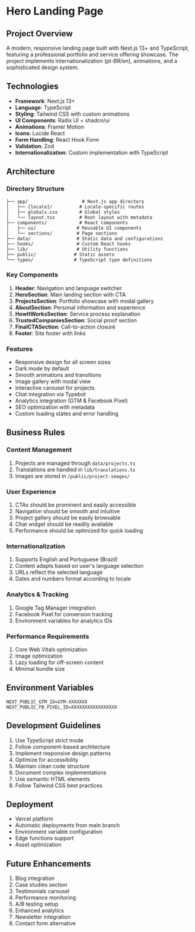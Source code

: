 # Hero Landing Page

## Project Overview

A modern, responsive landing page built with Next.js 13+ and TypeScript, featuring a professional portfolio and service offering showcase. The project implements internationalization (pt-BR/en), animations, and a sophisticated design system.

## Technologies

- **Framework**: Next.js 13+
- **Language**: TypeScript
- **Styling**: Tailwind CSS with custom animations
- **UI Components**: Radix UI + shadcn/ui
- **Animations**: Framer Motion
- **Icons**: Lucide React
- **Form Handling**: React Hook Form
- **Validation**: Zod
- **Internationalization**: Custom implementation with TypeScript

## Architecture

### Directory Structure

```
├── app/                    # Next.js app directory
│   ├── [locale]/          # Locale-specific routes
│   ├── globals.css        # Global styles
│   └── layout.tsx         # Root layout with metadata
├── components/            # React components
│   ├── ui/               # Reusable UI components
│   └── sections/         # Page sections
├── data/                 # Static data and configurations
├── hooks/                # Custom React hooks
├── lib/                  # Utility functions
├── public/              # Static assets
└── types/               # TypeScript type definitions
```

### Key Components

1. **Header**: Navigation and language switcher
2. **HeroSection**: Main landing section with CTA
3. **ProjectsSection**: Portfolio showcase with modal gallery
4. **AboutSection**: Personal information and experience
5. **HowItWorksSection**: Service process explanation
6. **TrustedCompaniesSection**: Social proof section
7. **FinalCTASection**: Call-to-action closure
8. **Footer**: Site footer with links

### Features

- Responsive design for all screen sizes
- Dark mode by default
- Smooth animations and transitions
- Image gallery with modal view
- Interactive carousel for projects
- Chat integration via Typebot
- Analytics integration (GTM & Facebook Pixel)
- SEO optimization with metadata
- Custom loading states and error handling

## Business Rules

### Content Management

1. Projects are managed through `data/projects.ts`
2. Translations are handled in `lib/translations.ts`
3. Images are stored in `/public/project-images/`

### User Experience

1. CTAs should be prominent and easily accessible
2. Navigation should be smooth and intuitive
3. Project gallery should be easily browsable
4. Chat widget should be readily available
5. Performance should be optimized for quick loading

### Internationalization

1. Supports English and Portuguese (Brazil)
2. Content adapts based on user's language selection
3. URLs reflect the selected language
4. Dates and numbers format according to locale

### Analytics & Tracking

1. Google Tag Manager integration
2. Facebook Pixel for conversion tracking
3. Environment variables for analytics IDs

### Performance Requirements

1. Core Web Vitals optimization
2. Image optimization
3. Lazy loading for off-screen content
4. Minimal bundle size

## Environment Variables

```env
NEXT_PUBLIC_GTM_ID=GTM-XXXXXXX
NEXT_PUBLIC_FB_PIXEL_ID=XXXXXXXXXXXXXXXXX
```

## Development Guidelines

1. Use TypeScript strict mode
2. Follow component-based architecture
3. Implement responsive design patterns
4. Optimize for accessibility
5. Maintain clean code structure
6. Document complex implementations
7. Use semantic HTML elements
8. Follow Tailwind CSS best practices

## Deployment

- Vercel platform
- Automatic deployments from main branch
- Environment variable configuration
- Edge functions support
- Asset optimization

## Future Enhancements

1. Blog integration
2. Case studies section
3. Testimonials carousel
4. Performance monitoring
5. A/B testing setup
6. Enhanced analytics
7. Newsletter integration
8. Contact form alternative

